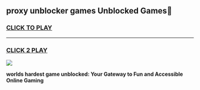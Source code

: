 
## proxy unblocker games Unblocked Games👋
<h3>
<a href="https://premium.freeplayer.one?title=proxy_unblocker_games&ref=16F">CLICK TO PLAY</a></h3>
<hr>

<h3>
<a href="https://premium.freeplayer.one?title=proxy_unblocker_games&ref=16F">CLICK 2 PLAY</a>
  
</h3>

<a href="https://premium.freeplayer.one?title=proxy_unblocker_games&ref=16F/"><img src="https://clearcache.store/games.png"></a>


**worlds hardest game unblocked: Your Gateway to Fun and Accessible Online Gaming**
